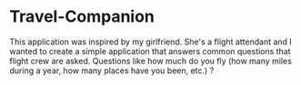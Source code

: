 # Travel-Companion
This application was inspired by my girlfriend. She's a flight attendant and I wanted to create a simple application that answers common questions that flight crew are asked. Questions like how much do you fly (how many miles during a year, how many places have you been, etc.) ?
